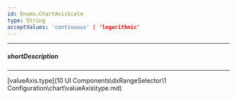 ```yaml
---
id: Enums.ChartAxisScale
type: String
acceptValues: 'continuous' | 'logarithmic'
---
```

---
##### shortDescription
<!-- Description goes here -->

---
<!-- Description goes here -->
[valueAxis.type](10 UI Components\dxRangeSelector\1 Configuration\chart\valueAxis\type.md)